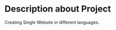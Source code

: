 Description about Project
==========================
Creating Single Website in different languages.

